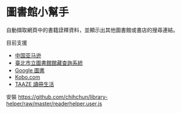 # 圖書館小幫手

自動擷取網頁中的書籍詮釋資料，並顯示出其他圖書館或書店的搜尋連結。

目前支援

- [中国亚马逊](https://www.amazon.cn/)
- [臺北市立圖書館館藏查詢系統](http://book.tpml.edu.tw/webpac/webpacIndex.jsp)
- [Google 圖書](https://books.google.com.tw/)
- [Kobo.com](https://www.kobo.com/tw/zh)
- [TAAZE 讀冊生活](https://www.taaze.tw/index.html)

安裝 https://github.com/chihchun/library-helper/raw/master/readerhelper.user.js
